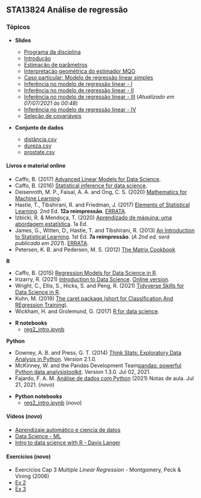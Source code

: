 ## STA13824 Análise de regressão


### Tópicos

* **Slides**

  - [Programa da disciplina](https://bit.ly/3vhS3sB)
  - [Introdução](https://bit.ly/3zyTUNc)
  - [Estimação de parâmetros](https://bit.ly/3iWPb1K)
  - [Interpretação geométrica do estimador MQO](https://bit.ly/3qkA4AV)   
  - [Caso particular: Modelo de regressão linear simples](https://bit.ly/3jbGGAf)
  - [Inferência no modelo de regressão linear - I](https://bit.ly/3h0ohow) 
  - [Inferência no modelo de regressão linear - II](https://bit.ly/3A5DqMC) 
  - [Inferência no modelo de regressão linear - III](https://bit.ly/3dGxuA0) (*Atualizado em 07/07/2021 às 00:48*)
  - [Inferência no modelo de regressão linear - IV](https://bit.ly/3xDc4Mo)
  - [Seleção de covariáveis](https://bit.ly/3jviHfA)


* **Conjunto de dados**
  - [distância.csv](https://bit.ly/3w3AAo6)
  - [dureza.csv](https://bit.ly/3y2bTd1)
  - [prostate.csv](https://bit.ly/3hEwEqd)


#### Livros e material online

  - Caffo, B. (2017) [Advanced Linear Models for Data Science](https://bit.ly/3gIfHKT).
  - Caffo, B. (2016) [Statistical inference for data science](https://bit.ly/3qsjgbv).
  - Deisenroth, M. P., Faisal, A. A. and Ong, C. S. (2020) [Mathematics for Machine Learning](https://bit.ly/3gUa1vZ).
  - Hastie, T., Tibshirani, R. and Friedman, J. (2017) [Elements of Statistical Learning](https://stanford.io/3gPor0n). 2nd Ed. **12a reimpressão**. [ERRATA](https://stanford.io/3wIpcPD).
  - Izbicki, R. & Mendoça, T. (2020) [Aprendizado de máquina: uma abordagem estatística](https://bit.ly/3zHVcFJ). 1a Ed.
  - James, G., Witten, D., Hastie, T. and Tibshirani, R. (2013) [An Introduction to Statistical Learning](https://bit.ly/3qjFmwz). 1st Ed. **7a reimpressão**. (*A 2nd ed. será publicada em 2021*). [ERRATA](https://www.statlearning.com/errata-first-edition).
  - Petersen, K. B. and Pedersen, M. S. (2012) [The Matrix Cookbook](http://www2.imm.dtu.dk/pubdb/edoc/imm3274.pdf)
  
**R**
  - Caffo, B. (2015) [Regression Models for Data Science in R](https://bit.ly/35FkZAz).
  - Irizarry, R. (2021) [Introduction to Data Science](https://bit.ly/2SRBJBK). [Online version](https://bit.ly/3zEySwF).
  -  Wright, C., Ellis, S., Hicks, S. and Peng, R. (2021) [Tidyverse Skills for Data Science in R](https://bit.ly/3qhUDht).
  -  Kuhn, M. (2019) [The caret package (short for Classification And REgression Training)](http://topepo.github.io/caret/).
  -  Wickham, H. and Grolemund, G. (2017) [R for data science](https://r4ds.had.co.nz/).

* **R notebooks**
  - [reg2_intro.ipynb](https://bit.ly/3r0Qkrk)

**Python**
  - Downey, A. B. and Press, G. T. (2014) [Think Stats: Exploratory Data Analysis in Python](https://bit.ly/3qhbeSH). Version 2.1.0.
  - McKinney, W. and the Pandas Development Team[pandas: powerful Python data analysistoolkit](https://bit.ly/2Ty6A6V). Version 1.3.0. Jul 02, 2021.
  - Fajardo, F. A. M. [Análise de dados com Python](https://bit.ly/3xzvf9D) (2021) Notas de aula. Jul 21, 2021. (*novo*)

* **Python notebooks**
  - [reg2_intro.ipynb](https://bit.ly/2VpCrXI) (*novo*)


#### Vídeos (*novo*)
  - [Aprendizaje automático e ciencia de datos](https://bit.ly/3wEmrOy)
  - [Data Science - ML](https://bit.ly/3yIJ1Hc)
  - [Intro to data science with R - Davis Langer](https://bit.ly/3yJ92Gg)


#### Exercícios (*novo*)
  - Exercícios Cap 3 *Multiple Linear Regression* - Montgomery, Peck & Vining (2006)
  - [Ex 2](https://github.com/ffajardo64/statistical_learning/blob/main/docs/Exercicios_provaI_a.pdf)
  - [Ex 3](https://github.com/ffajardo64/statistical_learning/blob/main/docs/Exercicios_provaI_b.pdf)


